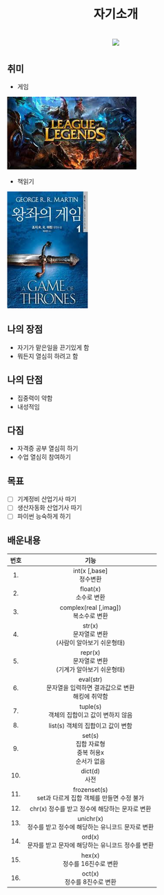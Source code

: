 <h1 align= "center" > 자기소개
<p align = "center">
<img src="https://img.shields.io/badge/Python-3766AB?style=flat-square&logo=Python&logoColor=white"/></a>

## 취미

- 게임

<img src="./photo/gameimg.jpg">  

- 책읽기

<img src="./photo/book.jpg">


## 나의 장점
- 자기가 맡은일을 끈기있게 함
- 뭐든지 열심히 하려고 함

## 나의 단점 

- 집중력이 약함
- 내성적임

## 다짐

- 자격증 공부 열심히 하기
- 수업 열심히 참여하기

## 목표

- [ ] 기계정비 산업기사 따기
- [ ] 생산자동화 산업기사 따기
- [ ] 파이썬 능숙하게 하기

## 배운내용

|번호|기능
|:------:|:---:|
|1.|int(x [,base] </br> 정수변환
|2.|float(x) </br> 소수로 변환
|3.|complex(real [,imag]) </br> 복소수로 변환
|4.|str(x) </br> 문자열로 변환 </br> (사람이 알아보기 쉬운형태)
|5.|repr(x) </br> 문자열로 변환</br> (기계가 알아보기 쉬운형태)
|6.|eval(str) </br> 문자열을 입력하면 결과값으로 변환 </br> 해킹에 취약함
|7.|tuple(s) </br> 객체의 집합이고 값이 변하지 않음
|8.|list(s) 객체의 집합이고 값이 변함
|9.|set(s) </br> 집합 자료형 </br> 중복 허용x </br> 순서가 없음
|10.|dict(d) </br>사전
|11.|frozenset(s) </br> set과 다르게 집합 객체를 만들면 수정 불가
|12.|chr(x) 정수를 받고 정수에 해당하는 문자로 변환
|13.|unichr(x) </br> 정수를 받고 정수에 해당하는 유니코드 문자로 변환
|14.|ord(x) </br> 문자를 받고 문자에 해당하는 유니코드 정수를 변환
|15.|hex(x) </br>  정수를 16진수로 변환
|16.|oct(x) </br> 정수를 8진수로 변환
